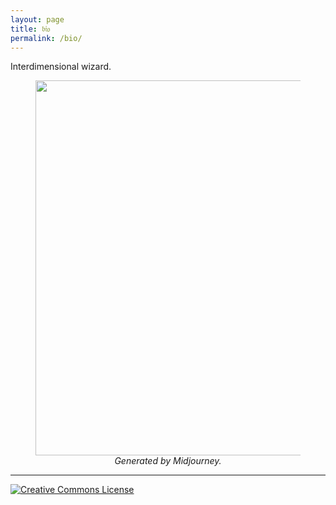 ```yaml
---
layout: page
title: 𝔟𝔦𝔬
permalink: /bio/
---
```


Interdimensional wizard.

<figure>
    <div style="text-align:center"><img src
    ="https://cdn.discordapp.com/attachments/1074529571103309877/1138730105733120011/hapax_poster_design_for_a_highbrow_introspective_psychodrama_ca_fbeedc32-0b64-41ea-80b2-04307871e6aa.png" width="600"/>
	<figcaption><i>Generated by Midjourney.</i></figcaption>
	</div>
	</figure>


---

<a rel="license"
href="http://creativecommons.org/licenses/by-nc-sa/4.0/"><img
alt="Creative Commons License" style="border-width:0"
src="https://i.creativecommons.org/l/by-nc-sa/4.0/88x31.png" /></a>

<!--<div>
<center><br>
Today, like every other day, we wake up empty
and frightened.<br>
Don’t open the door to the study and begin reading. <br>
Take down a musical instrument.<br>
<br>-->

<!--Let the beauty we love be what we do.<br>
There are hundreds of ways to kneel and kiss the ground.
</center> <br>-->
<!--</div>-->

<!--<div style="text-align: right">Rumi, <i>Quatrain 82</i></div>-->

<!-- "Saxifrage" means "stone breaker". These tiny, five-petalled -->
<!-- flowers are the toughest and most northernmost growing plants on -->
<!-- earth. By virtue of their pattern of growth, they split rocks and -->
<!-- flourish in unlikely places; they are in the business of -->
<!-- viriditas.-->
